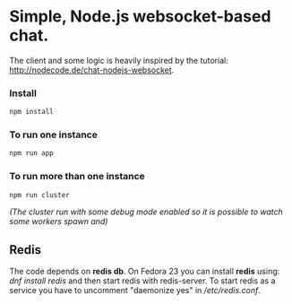 # Simple, Node.js websocket-based chat.
The client and some logic is heavily inspired by the tutorial: http://nodecode.de/chat-nodejs-websocket.

### Install
```bash
npm install
```

### To run one instance
```bash
npm run app
```

### To run more than one instance
```bash
npm run cluster
```
_(The cluster run with some debug mode enabled so it is possible to watch some workers spawn and)_

## Redis

The code depends on __redis db__. On Fedora 23 you can install __redis__ using: _dnf install redis_ and then start redis with redis-server.  To start redis as a service you have to uncomment "daemonize yes" in _/etc/redis.conf_.
